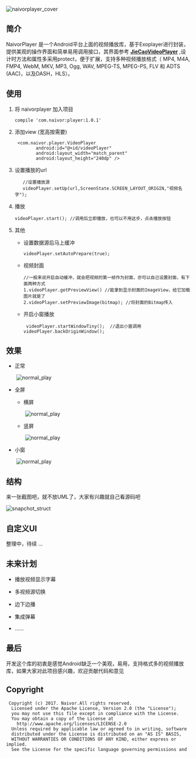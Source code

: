  ![naivorplayer_cover](https://github.com/naivor/NaivorPlayer/blob/master/doc/naivorplayer_cover.png)
## **简介**

NaivorPlayer  是一个Android平台上面的视频播放库，基于Exoplayer进行封装，提供美观的操作界面和简单易用调用接口，其界面参考 [**JieCaoVideoPlayer**](https://github.com/lipangit/JieCaoVideoPlayer) ,设计时方法和属性多采用protect，便于扩展，支持多种视频播放格式（ MP4, M4A, FMP4, WebM, MKV, MP3, Ogg, WAV, MPEG-TS, MPEG-PS, FLV 和 ADTS (AAC)，以及DASH，HLS）。





## **使用**

1. 将 naivorplayer 加入项目

   ```
   compile 'com.naivor:player:1.0.1'
   ```

2. 添加view (宽高按需要)

   ```
    <com.naivor.player.VideoPlayer
           android:id="@+id/videoPlayer"
           android:layout_width="match_parent"
           android:layout_height="240dp" />
   ```

3. 设置播放的url

   ```
      //设置播放源
      videoPlayer.setUp(url,ScreenState.SCREEN_LAYOUT_ORIGIN,"视频名字");
   ```

4. 播放

   ```
   videoPlayer.start(); //调用后立即播放，也可以不用这步，点击播放按钮
   ```

5. 其他

   * 设置数据源后马上缓冲

     ```
     videoPlayer.setAutoPrepare(true);
     ```

   * 视频封面

     ```
     //一般来说开启自动缓冲，就会把视频的第一帧作为封面，亦可以自己设置封面，有下面两种方式
     1.videoPlayer.getPreviewView() //能拿到显示封面的ImageView，给它加载图片就是了
     2.videoPlayer.setPreviewImage(bitmap); //将封面的Bitmap传入
     ```

   * 开启小窗播放

     ```
      videoPlayer.startWindowTiny();  //退出小窗调用 videoPlayer.backOriginWindow();
     ```






## **效果**

* 正常

  ​				![normal_play](https://github.com/naivor/NaivorPlayer/blob/master/doc/normal_play.gif)

* 全屏

  * 横屏

    ​			![normal_play](https://github.com/naivor/NaivorPlayer/blob/master/doc/full_screen_landscap.gif)

  * 竖屏

    ​			![normal_play](https://github.com/naivor/NaivorPlayer/blob/master/doc/full_screen_portrait.gif)

* 小窗

  ​				![normal_play](https://github.com/naivor/NaivorPlayer/blob/master/doc/tiny_screen.gif)






## **结构**

来一张截图吧，就不放UML了，大家有兴趣就自己看源码吧

![snapchot_struct](https://github.com/naivor/NaivorPlayer/blob/master/doc/snapchot_struct.png)





## 自定义UI

整理中，待续 ...





## **未来计划**

* 播放视频显示字幕

* 多视频源切换

* 边下边播

* 集成弹幕

* ......






## **最后**

开发这个库的初衷是感觉Android缺乏一个美观，易用，支持格式多的视频播放库，如果大家对此项目感兴趣，欢迎贡献代码和意见



 ## Copyright

```
 Copyright (c) 2017. Naivor.All rights reserved.
  Licensed under the Apache License, Version 2.0 (the "License");
  you may not use this file except in compliance with the License.
  You may obtain a copy of the License at
    http://www.apache.org/licenses/LICENSE-2.0
  Unless required by applicable law or agreed to in writing, software
  distributed under the License is distributed on an "AS IS" BASIS,
  WITHOUT WARRANTIES OR CONDITIONS OF ANY KIND, either express or implied.
  See the License for the specific language governing permissions and
```



